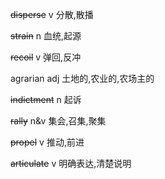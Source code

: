 ~~disperse~~		v		分散,散播

~~strain~~		n		血统,起源

~~recoil~~		v		弹回,反冲

agrarian		adj		土地的,农业的,农场主的

~~indictment~~		n		起诉

~~rally~~		n&v		集会,召集,聚集

~~propel~~		v		推动,前进

~~articulate~~		v		明确表达,清楚说明